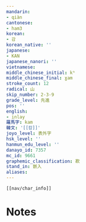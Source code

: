 ```yaml
---
mandarin:
- qiàn
cantonese:
- ham3
korean:
- 감
korean_native: ''
japanese:
- KAN
japanese_nanori: ''
vietnamese:
middle_chinese_initial: kʰ
middle_chinese_final: ɣam
stroke_count: 12
radical: 山
skip_number: 2-3-9
grade_level: 先進
pos: ''
english:
- inlay
羅馬字: kam
韓文: '[[캄]]'
joyo_level: 表外字
hsk_level: ''
hanmun_edu_level: ''
danayo_id: 7357
mc_id: 9661
graphemic_classification: 歁
stand_in: 嵌入
aliases:
---
```

```meta-bind-embed
[[nav/char_info]]
```

# Notes
